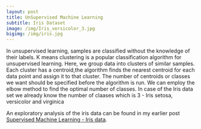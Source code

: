 ```yaml
---
layout: post
title: UnSupervised Machine Learning
subtitle: Iris Dataset
image: /img/Iris_versicolor_3.jpg
bigimg: /img/iris.jpg
---
```


<p> In unsupervised learning, samples are classified without the knowledge of their labels. K means clustering is a popular 
classification algorithm for unsupervised learning. Here, we group data into clusters of similar samples. Each cluster has a
centroid,the algorithm finds the nearest centroid for each data point and assign it to that cluster. The number of centroids or 
classes we want should be specified before the algorithm is run. We can employ the elbow method to find the optimal number of classes.
In case of the Iris data set we already know the number of claases which is 3 - Iris setosa, versicolor and virginica</p>

An exploratory analysis of the iris data can be found in my earlier post [Supervised Machine Learning - Iris data](posts/2017-10-29-iris-supervised.md).



